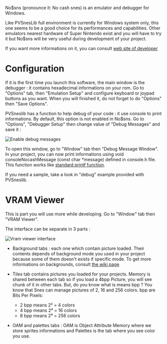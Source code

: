 No$sns (pronounce it: No cash snes) is an emulator and debugger for Windows.

Like PVSnesLib full environment is currently for Windows system only, this one seems to be a good choice for its performances and capabilities.
Other emulators nearest hardware of Super Nintendo exist and you will have to try it but No$sns will be very useful during development of your project.

If you want more informations on it, you can consult [web site of developer](https://problemkaputt.de/sns.htm)

# Configuration

If it is the first time you launch this software, the main window is the debugger : it contains hexadecimal informations on your rom.
Go to "Options" tab, then "Emulation Setup" and configure keyboard or joypad buttons as you want. When you will finished it, do not forget to do "Options" then "Save Options".

PVSneslib has a function to help debug of your code : it use console to print informations. By default, this option is not enabled in No$sns. Go to "Options", "Debugger Setup" then change value of "Debug Messages" and save it :

![Enable debug messages](https://user-images.githubusercontent.com/48180545/56092236-b202cf00-5eb9-11e9-93af-5773d029de38.png)

To open this window, go to "Window" tab then "Debug Message Window". In your project, you can now print informations using void consoleNocashMessage (const char *message) defined in console.h file.
This function works like [standard printf function](https://en.wikipedia.org/wiki/Printf_format_string).

If you need a sample, take a look in "debug" example provided with PVSneslib.


# VRAM Viewer

This is part you will use more while developing. Go to "Window" tab then "VRAM Viewer".

The interface can be separate in 3 parts :

![Vram viewer interface](https://user-images.githubusercontent.com/48180545/56092240-bc24cd80-5eb9-11e9-9b31-8ef8675ea79f.png)

- Background tabs : each one which contain picture loaded. Their contents depends of background mode you used in your project because some of them doesn't exists if specific mode.
To get more informations on backgrounds, consult [the wiki page](https://github.com/alekmaul/pvsneslib/wiki/Backgrounds)

- Tiles tab contains pictures you loaded for your projects. Memory is shared between each tab so if you load a 4bpp Picture, you will see chunk of it in other tabs.
But, do you know what is means bpp ?
You know that Snes can manage pictures of 2, 16 and 256 colors.
bpp are Bits Per Pixels:
	- 2 bpp means 2² = 4 colors
	- 4 bpp means 2⁴ = 16 colors
	- 8 bpp means 2⁸ = 256 colors

- OAM and palettes tabs : OAM is Object Attribute Memory where we store sprites informations and Palettes is the tab where you see color you use.